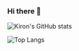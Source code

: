### Hi there 👋

<!--
**kiron0/kiron0** is a ✨ _special_ ✨ repository because its `README.md` (this file) appears on your GitHub profile.

Here are some ideas to get you started:

- 🔭 I’m currently working on ...
- 🌱 I’m currently learning ...
- 👯 I’m looking to collaborate on ...
- 🤔 I’m looking for help with ...
- 💬 Ask me about ...
- 📫 How to reach me: ...
- 😄 Pronouns: ...
- ⚡ Fun fact: ...
-->


![Kiron's GitHub stats](https://github-readme-stats.vercel.app/api?username=kiron0&theme=material-palenight&show_icons=true)

![Top Langs](https://github-readme-stats.vercel.app/api/top-langs/?username=kiron0&theme=material-palenight&layout=compact)
